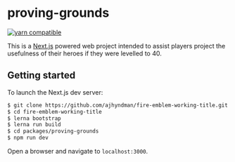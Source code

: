 # proving-grounds

[![yarn compatible](https://img.shields.io/badge/yarn-compatible-4BC51D.svg?style=flat)](https://yarnpkg.com/)

This is a [Next.js](https://zeit.co/blog/next#) powered web project intended to assist players project the usefulness of
their heroes if they were levelled to 40.

## Getting started

To launch the Next.js dev server:

```bash
$ git clone https://github.com/ajhyndman/fire-emblem-working-title.git
$ cd fire-emblem-working-title
$ lerna bootstrap
$ lerna run build
$ cd packages/proving-grounds
$ npm run dev
```

Open a browser and navigate to `localhost:3000`.
